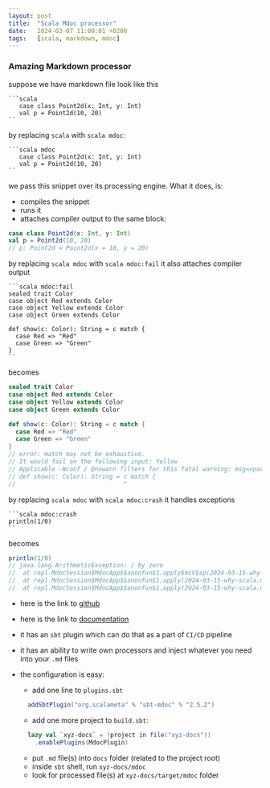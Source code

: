 ```yaml
---
layout: post
title:  "Scala Mdoc processor"
date:   2024-03-07 11:00:01 +0200
tags:   [scala, markdown, mdoc]
---
```


### Amazing Markdown processor

suppose we have markdown file look like this

```text
```scala
   case class Point2d(x: Int, y: Int)
   val p = Point2d(10, 20)
``
```
by replacing `scala` with `scala mdoc`:
```text
```scala mdoc
   case class Point2d(x: Int, y: Int)
   val p = Point2d(10, 20)
``
```
we pass this snippet over its processing engine.
What it does, is:
- compiles the snippet
- runs it
- attaches compiler output to the same block:

```scala
case class Point2d(x: Int, y: Int)
val p = Point2d(10, 20)
// p: Point2d = Point2d(x = 10, y = 20)
```

by replacing `scala mdoc` with `scala mdoc:fail` it also attaches compiler output

```text
```scala mdoc:fail
sealed trait Color
case object Red extends Color
case object Yellow extends Color
case object Green extends Color

def show(c: Color): String = c match {
  case Red => "Red"
  case Green => "Green"
}
``
```

becomes

```scala
sealed trait Color
case object Red extends Color
case object Yellow extends Color
case object Green extends Color

def show(c: Color): String = c match {
  case Red => "Red"
  case Green => "Green"
}
// error: match may not be exhaustive.
// It would fail on the following input: Yellow
// Applicable -Wconf / @nowarn filters for this fatal warning: msg=<part of the message>, cat=other-match-analysis, site=repl.MdocSession.MdocApp.show
// def show(c: Color): String = c match {
//                              ^
```

by replacing `scala mdoc` with `scala mdoc:crash` it handles exceptions

```text
```scala mdoc:crash
println(1/0)
``
```

becomes

```scala
println(1/0)
// java.lang.ArithmeticException: / by zero
// 	at repl.MdocSession$MdocApp$$anonfun$1.apply$mcV$sp(2024-03-15-why-scala.md:33)
// 	at repl.MdocSession$MdocApp$$anonfun$1.apply(2024-03-15-why-scala.md:33)
// 	at repl.MdocSession$MdocApp$$anonfun$1.apply(2024-03-15-why-scala.md:33)
```

- here is the link to [github](https://github.com/scalameta/mdoc)
- here is the link to [documentation](https://scalameta.org/mdoc/)
- it has an `sbt` plugin which can do that as a part of `CI/CD` pipeline
- it has an ability to write own processors and inject whatever you need into your `.md` files

- the configuration is easy:
  - add one line to `plugins.sbt`
  ```scala
    addSbtPlugin("org.scalameta" % "sbt-mdoc" % "2.5.2")
  ```
  - add one more project to `build.sbt`:
  ```scala
    lazy val `xyz-docs` = (project in file("xyz-docs"))
      .enablePlugins(MdocPlugin)
  ```
  - put `.md` file(s) into `docs` folder (related to the project root)
  - inside `sbt` shell, run `xyz-docs/mdoc`
  - look for processed file(s) at `xyz-docs/target/mdoc` folder 
